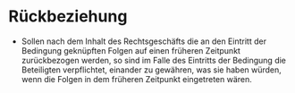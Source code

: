 # Rückbeziehung

- Sollen nach dem Inhalt des Rechtsgeschäfts die an den Eintritt der Bedingung geknüpften Folgen auf einen früheren Zeitpunkt zurückbezogen werden, so sind im Falle des Eintritts der Bedingung die Beteiligten verpflichtet, einander zu gewähren, was sie haben würden, wenn die Folgen in dem früheren Zeitpunkt eingetreten wären.

